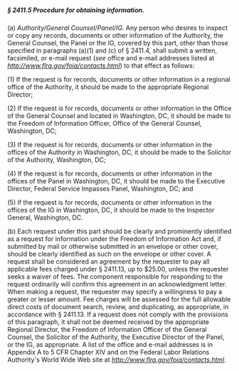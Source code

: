 ##### § 2411.5 Procedure for obtaining information. #####

(a) *Authority/General Counsel/Panel/IG.* Any person who desires to inspect or copy any records, documents or other information of the Authority, the General Counsel, the Panel or the IG, covered by this part, other than those specified in paragraphs (a)(1) and (c) of § 2411.4, shall submit a written, facsimiled, or e-mail request (*see* office and e-mail addresses listed at *http://www.flra.gov/foia/contacts.html*) to that effect as follows:

(1) If the request is for records, documents or other information in a regional office of the Authority, it should be made to the appropriate Regional Director;

(2) If the request is for records, documents or other information in the Office of the General Counsel and located in Washington, DC, it should be made to the Freedom of Information Officer, Office of the General Counsel, Washington, DC;

(3) If the request is for records, documents or other information in the offices of the Authority in Washington, DC, it should be made to the Solicitor of the Authority, Washington, DC;

(4) If the request is for records, documents or other information in the offices of the Panel in Washington, DC, it should be made to the Executive Director, Federal Service Impasses Panel, Washington, DC; and

(5) If the request is for records, documents or other information in the offices of the IG in Washington, DC, it should be made to the Inspector General, Washington, DC.

(b) Each request under this part should be clearly and prominently identified as a request for information under the Freedom of Information Act and, if submitted by mail or otherwise submitted in an envelope or other cover, should be clearly identified as such on the envelope or other cover. A request shall be considered an agreement by the requester to pay all applicable fees charged under § 2411.13, up to $25.00, unless the requester seeks a waiver of fees. The component responsible for responding to the request ordinarily will confirm this agreement in an acknowledgment letter. When making a request, the requester may specify a willingness to pay a greater or lesser amount. Fee charges will be assessed for the full allowable direct costs of document search, review, and duplicating, as appropriate, in accordance with § 2411.13. If a request does not comply with the provisions of this paragraph, it shall not be deemed received by the appropriate Regional Director, the Freedom of Information Officer of the General Counsel, the Solicitor of the Authority, the Executive Director of the Panel, or the IG, as appropriate. A list of the office and e-mail addresses is in Appendix A to 5 CFR Chapter XIV and on the Federal Labor Relations Authority's World Wide Web site at *http://www.flra.gov/foia/contacts.html.*